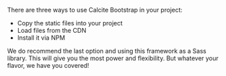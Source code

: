 There are three ways to use Calcite Bootstrap in your project:

- Copy the static files into your project
- Load files from the CDN
- Install it via NPM

We do recommend the last option and using this framework as a Sass library. This will give you the most power and flexibility. But whatever your flavor, we have you covered!
